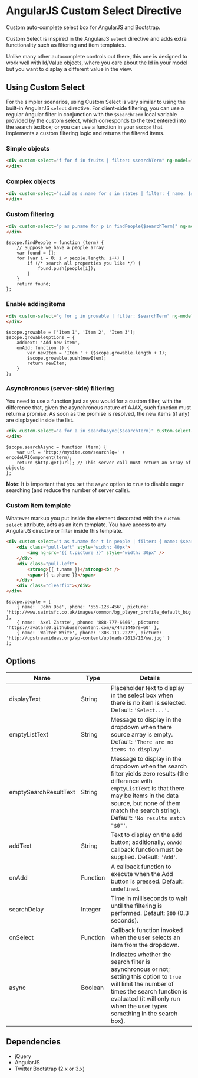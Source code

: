 # AngularJS Custom Select Directive

Custom auto-complete select box for AngularJS and Bootstrap.

Custom Select is inspired in the AngularJS `select` directive and adds extra functionality such as filtering and item templates.

Unlike many other autocomplete controls out there, this one is designed to work well with Id/Value objects, where you care about the Id in your model but you want to display a different value in the view.

## Using Custom Select

For the simpler scenarios, using Custom Select is very similar to using the built-in AngularJS `select` directive. For client-side filtering, you can use a regular Angular filter in conjunction with the `$searchTerm` local variable provided by the custom select, which corresponds to the text entered into the search textbox; or you can use a function in your `$scope` that implements a custom filtering logic and returns the filtered items.

### Simple objects

```HTML
<div custom-select="f for f in fruits | filter: $searchTerm" ng-model="fruit">
</div>
```

### Complex objects

```HTML
<div custom-select="s.id as s.name for s in states | filter: { name: $searchTerm }" ng-model="state">
</div>
```

### Custom filtering

```HTML
<div custom-select="p as p.name for p in findPeople($searchTerm)" ng-model="people">
</div>
```

```JS
$scope.findPeople = function (term) {
	// Suppose we have a people array
	var found = [];
	for (var i = 0; i < people.length; i++) {
		if (/* search all properties you like */) {
			found.push(people[i]);
		}
	}
	return found;
};
```

### Enable adding items

```HTML
<div custom-select="g for g in growable | filter: $searchTerm" ng-model="custom1" custom-select-options="growableOptions">
</div>
```

```JS
$scope.growable = ['Item 1', 'Item 2', 'Item 3'];
$scope.growableOptions = {
	addText: 'Add new item',
	onAdd: function () {
		var newItem = 'Item ' + ($scope.growable.length + 1);
		$scope.growable.push(newItem);
		return newItem;
	}
};
```

### Asynchronous (server-side) filtering

You need to use a function just as you would for a custom filter, with the difference that, given the asynchronous nature of AJAX, such function must return a promise. As soon as the promise is resolved, the new items (if any) are displayed inside the list.

```HTML
<div custom-select="a for a in searchAsync($searchTerm)" custom-select-options="{ 'async': true }" ng-model="custom2">
</div>
```

```JS
$scope.searchAsync = function (term) {
	var url = 'http://mysite.com/search?q=' + encodeURIComponent(term);
	return $http.get(url); // This server call must return an array of objects
};
```

**Note**: It is important that you set the `async` option to `true` to disable eager searching (and reduce the number of server calls).

### Custom item template

Whatever markup you put inside the element decorated with the `custom-select` attribute, acts as an item template. You have access to any AngularJS directive or filter inside this template.

```HTML
<div custom-select="t as t.name for t in people | filter: { name: $searchTerm }" ng-model="person">
	<div class="pull-left" style="width: 40px">
		<img ng-src="{{ t.picture }}" style="width: 30px" />
	</div>
	<div class="pull-left">
		<strong>{{ t.name }}</strong><br />
		<span>{{ t.phone }}</span>
	</div>
	<div class="clearfix"></div>
</div>
```

```JS
$scope.people = [
	{ name: 'John Doe', phone: '555-123-456', picture: 'http://www.saintsfc.co.uk/images/common/bg_player_profile_default_big.png' },
	{ name: 'Axel Zarate', phone: '888-777-6666', picture: 'https://avatars0.githubusercontent.com/u/4431445?s=60' },
	{ name: 'Walter White', phone: '303-111-2222', picture: 'http://upstreamideas.org/wp-content/uploads/2013/10/ww.jpg' }
];
```

## Options
Name | Type | Details
---- | ---- | -------
displayText | String | Placeholder text to display in the select box when there is no item is selected. Default: `'Select...'`.
emptyListText | String | Message to display in the dropdown when there source array is empty. Default: `'There are no items to display'`.
emptySearchResultText | String | Message to display in the dropdown when the search filter yields zero results (the difference with `emptyListText` is that there may be items in the data source, but none of them match the search string). Default: `'No results match "$0"'`.
addText | String | Text to display on the add button; additionally, `onAdd` callback function must be supplied. Default: `'Add'`.
onAdd | Function | A callback function to execute when the Add button is pressed. Default: `undefined`.
searchDelay | Integer | Time in milliseconds to wait until the filtering is performed. Default: `300` (0.3 seconds).
onSelect | Function | Callback function invoked when the user selects an item from the dropdown.
async | Boolean | Indicates whether the search filter is asynchronous or not; setting this option to `true` will limit the number of times the search function is evaluated (it will only run when the user types something in the search box).

## Dependencies
* jQuery
* AngularJS
* Twitter Bootstrap (2.x or 3.x)
